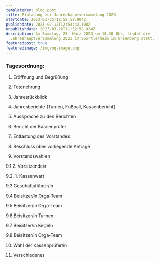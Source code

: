 ```yaml
---
templateKey: blog-post
title: Einladung zur Jahreshauptversammlung 2023
startdate: 2023-03-25T12:52:58.904Z
publishdate: 2023-02-12T12:54:42.108Z
unpublishdate: 2023-03-26T11:52:58.924Z
description: Am Samstag, 25. März 2023 um 18.30 Uhr, findet die
  Jahreshauptversammlung 2023 im Sportlerheim in Unzenberg statt.
featuredpost: true
featuredimage: /img/og-image.png
---
```

### Tagesordnung:

1. Eröffnung und Begrüßung

2. Totenehrung

3. Jahresrückblick

4. Jahresberichte (Turnen, Fußball, Kassenbericht)

5. Aussprache zu den Berichten

6. Bericht der Kassenprüfer

7. Entlastung des Vorstandes

8. Beschluss über vorliegende Anträge

9. Vorstandswahlen

9.1 2. Vorsitzende/r

9.2. 1. Kassenwart

9.3 Geschäftsführer/in

9.4 Beisitzer/in Orga-Team

9.5 Beisitzer/in Orga-Team

9.6 Beisitzer/in Turnen

9.7 Beisitzer/in Kegeln

9.8 Beisitzer/in Orga-Team

10. Wahl der Kassenprüfer/in

11. Verschiedenes